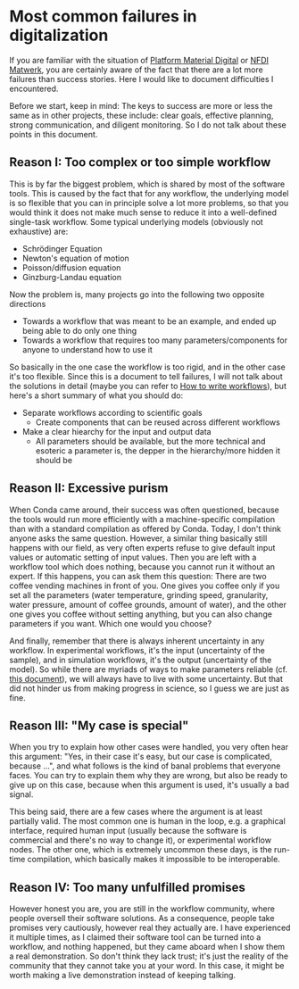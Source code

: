 # Most common failures in digitalization

If you are familiar with the situation of [Platform Material Digital](https://www.material-digital.de) or [NFDI Matwerk](https://nfdi-matwerk.de), you are certainly aware of the fact that there are a lot more failures than success stories. Here I would like to document  difficulties I encountered.

Before we start, keep in mind: The keys to success are more or less the same as in other projects, these include: clear goals, effective planning, strong communication, and diligent monitoring. So I do not talk about these points in this document.

## Reason I: Too complex or too simple workflow

This is by far the biggest problem, which is shared by most of the software tools. This is caused by the fact that for any workflow, the underlying model is so flexible that you can in principle solve a lot more problems, so that you would think it does not make much sense to reduce it into a well-defined single-task workflow. Some typical underlying models (obviously not exhaustive) are:

- Schrödinger Equation
- Newton's equation of motion
- Poisson/diffusion equation
- Ginzburg-Landau equation

Now the problem is, many projects go into the following two opposite directions

- Towards a workflow that was meant to be an example, and ended up being able to do only one thing
- Towards a workflow that requires too many parameters/components for anyone to understand how to use it

So basically in the one case the workflow is too rigid, and in the other case it's too flexible. Since this is a document to tell failures, I will not talk about the solutions in detail (maybe you can refer to [How to write workflows](how_to_write_workflows.md)), but here's a short summary of what you should do:

- Separate workflows according to scientific goals
  - Create components that can be reused across different workflows
- Make a clear hiearchy for the input and output data
  - All parameters should be available, but the more technical and esoteric a parameter is, the depper in the hierarchy/more hidden it should be

## Reason II: Excessive purism

When Conda came around, their success was often questioned, because the tools would run more efficiently with a machine-specific compilation than with a standard compilation as offered by Conda. Today, I don't think anyone asks the same question. However, a similar thing basically still happens with our field, as very often experts refuse to give default input values or automatic setting of input values. Then you are left with a workflow tool which does nothing, because you cannot run it without an expert. If this happens, you can ask them this question: There are two coffee vending machines in front of you. One gives you coffee only if you set all the parameters (water temperature, grinding speed, granularity, water pressure, amount of coffee grounds, amount of water), and the other one gives you coffee without setting anything, but you can also change parameters if you want. Which one would you choose?

And finally, remember that there is always inherent uncertainty in any workflow. In experimental workflows, it's the input (uncertainty of the sample), and in simulation workflows, it's the output (uncertainty of the model). So while there are myriads of ways to make parameters reliable (cf. [this document](how_to_write_workflows.md)), we will always have to live with some uncertainty. But that did not hinder us from making progress in science, so I guess we are just as fine.

## Reason III: "My case is special"

When you try to explain how other cases were handled, you very often hear this argument: "Yes, in their case it's easy, but our case is complicated, because ...", and what follows is the kind of banal problems that everyone faces. You can try to explain them why they are wrong, but also be ready to give up on this case, because when this argument is used, it's usually a bad signal.

This being said, there are a few cases where the argument is at least partially valid. The most common one is human in the loop, e.g. a graphical interface, required human input (usually because the software is commercial and there's no way to change it), or experimental workflow nodes. The other one, which is extremely uncommon these days, is the run-time compilation, which basically makes it impossible to be interoperable.

## Reason IV: Too many unfulfilled promises

However honest you are, you are still in the workflow community, where people oversell their software solutions. As a consequence, people take promises very cautiously, however real they actually are. I have experienced it multiple times, as I claimed their software tool can be turned into a workflow, and nothing happened, but they came aboard when I show them a real demonstration. So don't think they lack trust; it's just the reality of the community that they cannot take you at your word. In this case, it might be worth making a live demonstration instead of keeping talking.
